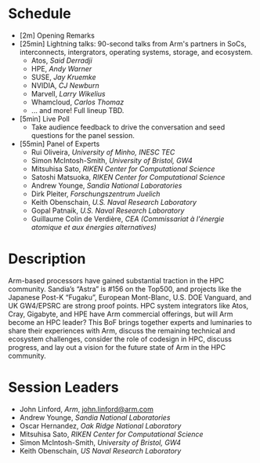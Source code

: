# Schedule

* [2m] Opening Remarks
* [25min] Lightning talks: 90-second talks from Arm's partners in SoCs, interconnects, intergrators, operating systems, storage, and ecosystem.  
  * Atos, _Said Derradji_
  * HPE, _Andy Warner_
  * SUSE, _Jay Kruemke_
  * NVIDIA, _CJ Newburn_
  * Marvell, _Larry Wikelius_
  * Whamcloud, _Carlos Thomaz_
  * ... and more!  Full lineup TBD.
* [5min] Live Poll
  * Take audience feedback to drive the conversation and seed questions for the panel session.
* [55min] Panel of Experts
  * Rui Oliveira, _University of Minho, INESC TEC_
  * Simon McIntosh-Smith, _University of Bristol, GW4_
  * Mitsuhisa Sato, _RIKEN Center for Computational Science_
  * Satoshi Matsuoka, _RIKEN Center for Computational Science_
  * Andrew Younge, _Sandia National Laboratories_
  * Dirk Pleiter, _Forschungszentrum Juelich_
  * Keith Obenschain, _U.S. Naval Research Laboratory_
  * Gopal Patnaik, _U.S. Naval Research Laboratory_
  * Guillaume Colin de Verdière, _CEA (Commissariat à l'énergie atomique et aux énergies alternatives)_

# Description
Arm-based processors have gained substantial traction in the HPC community. Sandia’s “Astra” is #156 on the Top500, and projects like the Japanese Post-K “Fugaku”, European Mont-Blanc, U.S. DOE Vanguard, and UK GW4/EPSRC are strong proof points. HPC system integrators like Atos, Cray, Gigabyte, and HPE have Arm commercial offerings, but will Arm become an HPC leader? This BoF brings together experts and luminaries to share their experiences with Arm, discuss the remaining technical and ecosystem challenges, consider the role of codesign in HPC, discuss progress, and lay out a vision for the future state of Arm in the HPC community.

# Session Leaders
 * John Linford, _Arm_, <john.linford@arm.com>
 * Andrew Younge, _Sandia National Laboratories_
 * Oscar Hernandez, _Oak Ridge National Laboratory_
 * Mitsuhisa Sato, _RIKEN Center for Computational Science_
 * Simon McIntosh-Smith, _University of Bristol, GW4_
 * Keith Obenschain, _US Naval Research Laboratory_


